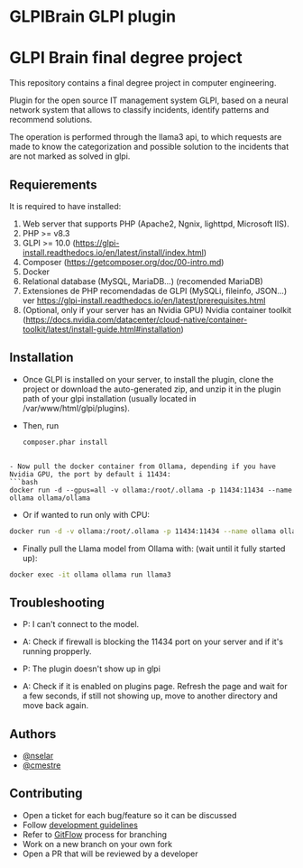 # GLPIBrain GLPI plugin

# GLPI Brain final degree project

This repository contains a final degree project in computer engineering.

Plugin for the open source IT management system GLPI, based on a neural network system that allows to classify incidents, identify patterns and recommend solutions.

The operation is performed through the llama3 api, to which requests are made to know the categorization and possible solution to the incidents that are not marked as solved in glpi.

## Requierements

It is required to have installed:

1. Web server that supports PHP (Apache2, Ngnix, lighttpd, Microsoft IIS).
2. PHP >= v8.3
3. GLPI >= 10.0 (https://glpi-install.readthedocs.io/en/latest/install/index.html)
4. Composer (https://getcomposer.org/doc/00-intro.md)
5. Docker
6. Relational database (MySQL, MariaDB...) (recomended MariaDB)
7. Extensiones de PHP recomendadas de GLPI (MySQLi, fileinfo, JSON...) ver https://glpi-install.readthedocs.io/en/latest/prerequisites.html
8. (Optional, only if your server has an Nvidia GPU) Nvidia container toolkit (https://docs.nvidia.com/datacenter/cloud-native/container-toolkit/latest/install-guide.html#installation)

## Installation

- Once GLPI is installed on your server, to install the plugin, clone the project or download the auto-generated zip, and unzip it in the plugin path of your glpi installation (usually located in /var/www/html/glpi/plugins).

- Then, run
  ```bash
  composer.phar install

````

- Now pull the docker container from Ollama, depending if you have Nvidia GPU, the port by default i 11434:
```bash
docker run -d --gpus=all -v ollama:/root/.ollama -p 11434:11434 --name ollama ollama/ollama
````

- Or if wanted to run only with CPU:

```bash
docker run -d -v ollama:/root/.ollama -p 11434:11434 --name ollama ollama/ollama
```

- Finally pull the Llama model from Ollama with: (wait until it fully started up):

```bash
docker exec -it ollama ollama run llama3
```

## Troubleshooting

- P: I can't connect to the model.
- A: Check if firewall is blocking the 11434 port on your server and if it's running propperly.

- P: The plugin doesn't show up in glpi
- A: Check if it is enabled on plugins page. Refresh the page and wait for a few seconds, if still not showing up, move to another directory and move back again.

## Authors

- [@nselar](https://www.github.com/nselar)
- [@cmestre](https://www.github.com/cmestre)

## Contributing

- Open a ticket for each bug/feature so it can be discussed
- Follow [development guidelines](http://glpi-developer-documentation.readthedocs.io/en/latest/plugins/index.html)
- Refer to [GitFlow](http://git-flow.readthedocs.io/) process for branching
- Work on a new branch on your own fork
- Open a PR that will be reviewed by a developer
